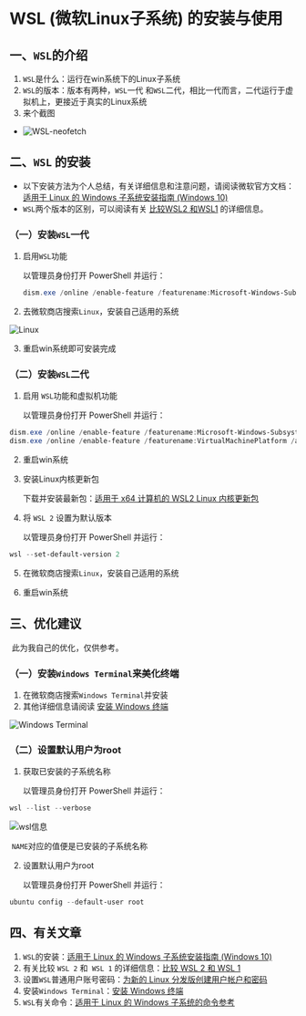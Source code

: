 # WSL (微软Linux子系统) 的安装与使用




## 一、`WSL`的介绍

1.  `WSL`是什么：运行在win系统下的Linux子系统
2.  `WSL`的版本：版本有两种，`WSL`一代 和`WSL`二代，相比一代而言，二代运行于虚拟机上，更接近于真实的Linux系统
3.  来个截图
-   ![WSL-neofetch](https://gitee.com/xiao_beita/tuchuang/raw/master/img/image-20201107115626669.png)



## 二、`WSL` 的安装

-   以下安装方法为个人总结，有关详细信息和注意问题，请阅读微软官方文档：[适用于 Linux 的 Windows 子系统安装指南 (Windows 10)](https://docs.microsoft.com/zh-cn/windows/wsl/install-win10)
-   `WSL`两个版本的区别，可以阅读有关 [比较WSL2 和WSL1](https://docs.microsoft.com/zh-cn/windows/wsl/compare-versions) 的详细信息。

### （一）安装`WSL`一代

1.  启用`WSL`功能

    以管理员身份打开 PowerShell 并运行：

    ```powershell
    dism.exe /online /enable-feature /featurename:Microsoft-Windows-Subsystem-Linux /all /norestart
    ```

2.  去微软商店搜索`Linux`，安装自己适用的系统

![Linux](https://gitee.com/xiao_beita/tuchuang/raw/master/img/image-20201107120334792.png)

3.  重启win系统即可安装完成



### （二）安装`WSL`二代

1.  启用 `WSL`功能和虚拟机功能

    以管理员身份打开 PowerShell 并运行：

```powershell
dism.exe /online /enable-feature /featurename:Microsoft-Windows-Subsystem-Linux /all /norestart
dism.exe /online /enable-feature /featurename:VirtualMachinePlatform /all /norestart
```

2.  重启win系统

3.  安装Linux内核更新包

    下载并安装最新包：[适用于 x64 计算机的 WSL2 Linux 内核更新包](https://wslstorestorage.blob.core.windows.net/wslblob/wsl_update_x64.msi)

4.  将 `WSL 2` 设置为默认版本

    以管理员身份打开 PowerShell 并运行：

```powershell
wsl --set-default-version 2
```

5.  在微软商店搜索`Linux`，安装自己适用的系统

6.  重启win系统



## 三、优化建议

​	此为我自己的优化，仅供参考。

### （一）安装`Windows Terminal`来美化终端

1.  在微软商店搜索`Windows Terminal`并安装
2.  其他详细信息请阅读 [安装 Windows 终端](https://docs.microsoft.com/zh-cn/windows/terminal/get-started)

![Windows Terminal](https://gitee.com/xiao_beita/tuchuang/raw/master/img/image-20201107122055798.png)



### （二）设置默认用户为root

1.  获取已安装的子系统名称

    以管理员身份打开 PowerShell 并运行：

```powershell
wsl --list --verbose
```

![wsl信息](https://gitee.com/xiao_beita/tuchuang/raw/master/img/image-20201107123618899.png)

​	`NAME`对应的值便是已安装的子系统名称

2.  设置默认用户为root

    以管理员身份打开 PowerShell 并运行：

```powershell
ubuntu config --default-user root
```

## 四、有关文章

1.  `WSL`的安装：[适用于 Linux 的 Windows 子系统安装指南 (Windows 10)](https://docs.microsoft.com/zh-cn/windows/wsl/install-win10)
2.  有关比较 `WSL 2` 和` WSL 1` 的详细信息：[比较 WSL 2 和 WSL 1](https://docs.microsoft.com/zh-cn/windows/wsl/compare-versions) 
3.  设置`WSL`普通用户账号密码：[为新的 Linux 分发版创建用户帐户和密码](https://docs.microsoft.com/zh-cn/windows/wsl/user-support)
4.  安装`Windows Terminal`：[安装 Windows 终端](https://docs.microsoft.com/zh-cn/windows/terminal/get-started)
5.  `WSL`有关命令：[适用于 Linux 的 Windows 子系统的命令参考](https://docs.microsoft.com/zh-cn/windows/wsl/reference)


